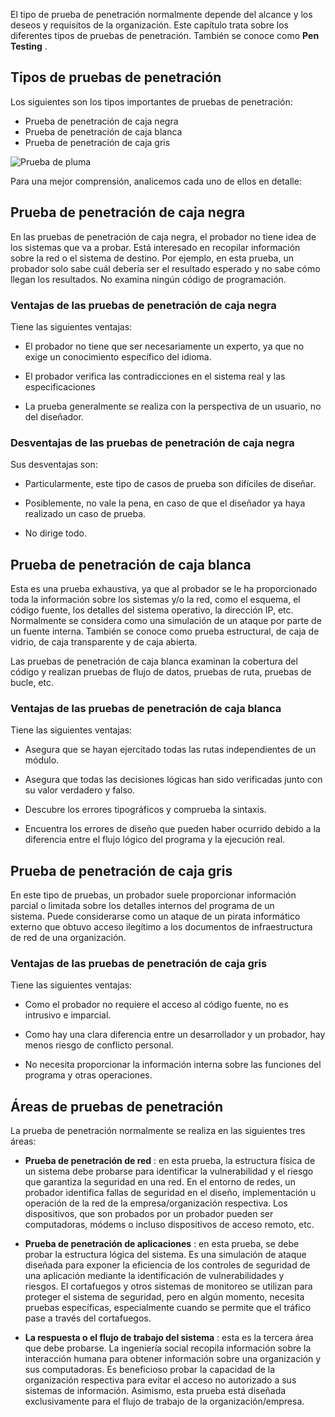 El tipo de prueba de penetración normalmente depende del alcance y los deseos y requisitos de la organización. Este capítulo trata sobre los diferentes tipos de pruebas de penetración. También se conoce como **Pen Testing** .

## Tipos de pruebas de penetración

Los siguientes son los tipos importantes de pruebas de penetración:

- Prueba de penetración de caja negra
- Prueba de penetración de caja blanca
- Prueba de penetración de caja gris

![Prueba de pluma](https://www.tutorialspoint.com/penetration_testing/images/pen_testing.jpg)

Para una mejor comprensión, analicemos cada uno de ellos en detalle:

## Prueba de penetración de caja negra

En las pruebas de penetración de caja negra, el probador no tiene idea de los sistemas que va a probar. Está interesado en recopilar información sobre la red o el sistema de destino. Por ejemplo, en esta prueba, un probador solo sabe cuál debería ser el resultado esperado y no sabe cómo llegan los resultados. No examina ningún código de programación.

### Ventajas de las pruebas de penetración de caja negra

Tiene las siguientes ventajas:

- El probador no tiene que ser necesariamente un experto, ya que no exige un conocimiento específico del idioma.
    
- El probador verifica las contradicciones en el sistema real y las especificaciones
    
- La prueba generalmente se realiza con la perspectiva de un usuario, no del diseñador.
    

### Desventajas de las pruebas de penetración de caja negra

Sus desventajas son:

- Particularmente, este tipo de casos de prueba son difíciles de diseñar.
    
- Posiblemente, no vale la pena, en caso de que el diseñador ya haya realizado un caso de prueba.
    
- No dirige todo.
    

## Prueba de penetración de caja blanca

Esta es una prueba exhaustiva, ya que al probador se le ha proporcionado toda la información sobre los sistemas y/o la red, como el esquema, el código fuente, los detalles del sistema operativo, la dirección IP, etc. Normalmente se considera como una simulación de un ataque por parte de un fuente interna. También se conoce como prueba estructural, de caja de vidrio, de caja transparente y de caja abierta.

Las pruebas de penetración de caja blanca examinan la cobertura del código y realizan pruebas de flujo de datos, pruebas de ruta, pruebas de bucle, etc.

### Ventajas de las pruebas de penetración de caja blanca

Tiene las siguientes ventajas:

- Asegura que se hayan ejercitado todas las rutas independientes de un módulo.
    
- Asegura que todas las decisiones lógicas han sido verificadas junto con su valor verdadero y falso.
    
- Descubre los errores tipográficos y comprueba la sintaxis.
    
- Encuentra los errores de diseño que pueden haber ocurrido debido a la diferencia entre el flujo lógico del programa y la ejecución real.
    

## Prueba de penetración de caja gris

En este tipo de pruebas, un probador suele proporcionar información parcial o limitada sobre los detalles internos del programa de un sistema. Puede considerarse como un ataque de un pirata informático externo que obtuvo acceso ilegítimo a los documentos de infraestructura de red de una organización.

### Ventajas de las pruebas de penetración de caja gris

Tiene las siguientes ventajas:

- Como el probador no requiere el acceso al código fuente, no es intrusivo e imparcial.
    
- Como hay una clara diferencia entre un desarrollador y un probador, hay menos riesgo de conflicto personal.
    
- No necesita proporcionar la información interna sobre las funciones del programa y otras operaciones.
    

## Áreas de pruebas de penetración

La prueba de penetración normalmente se realiza en las siguientes tres áreas:

- **Prueba de penetración de red** : en esta prueba, la estructura física de un sistema debe probarse para identificar la vulnerabilidad y el riesgo que garantiza la seguridad en una red. En el entorno de redes, un probador identifica fallas de seguridad en el diseño, implementación u operación de la red de la empresa/organización respectiva. Los dispositivos, que son probados por un probador pueden ser computadoras, módems o incluso dispositivos de acceso remoto, etc.
    
- **Prueba de penetración de aplicaciones** : en esta prueba, se debe probar la estructura lógica del sistema. Es una simulación de ataque diseñada para exponer la eficiencia de los controles de seguridad de una aplicación mediante la identificación de vulnerabilidades y riesgos. El cortafuegos y otros sistemas de monitoreo se utilizan para proteger el sistema de seguridad, pero en algún momento, necesita pruebas específicas, especialmente cuando se permite que el tráfico pase a través del cortafuegos.
    
- **La respuesta o el flujo de trabajo del sistema** : esta es la tercera área que debe probarse. La ingeniería social recopila información sobre la interacción humana para obtener información sobre una organización y sus computadoras. Es beneficioso probar la capacidad de la organización respectiva para evitar el acceso no autorizado a sus sistemas de información. Asimismo, esta prueba está diseñada exclusivamente para el flujo de trabajo de la organización/empresa.